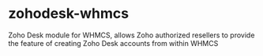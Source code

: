 # zohodesk-whmcs
Zoho Desk module for WHMCS, allows Zoho authorized resellers to provide the feature of creating Zoho Desk accounts from within WHMCS
